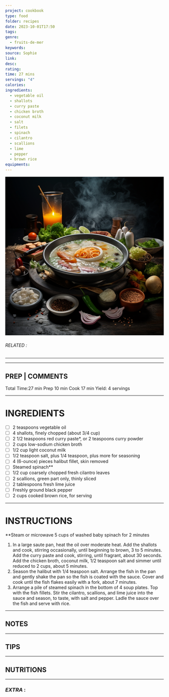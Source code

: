 ```yaml
---
project: cookbook
type: food
folder: recipes
date: 2023-10-01T17:50
tags: 
genre:
  - fruits-de-mer
keywords: 
source: Sophie
link: 
desc: 
rating: 
time: 27 mins
servings: "4"
calories: 
ingredients:
  - vegetable oil
  - shallots
  - curry paste
  - chicken broth
  - coconut milk
  - salt
  - filets
  - spinach
  - cilantro
  - scallions
  - lime
  - pepper
  - brown rice
equipments:
---
```


![IMAGE](_default.png)

###### *RELATED* : 
---


---
## PREP | COMMENTS

Total Time:27 min
Prep 10 min
Cook 17 min
Yield: 4 servings

---
# INGREDIENTS

- [ ] 2 teaspoons vegetable oil
- [ ] 4 shallots, finely chopped (about 3/4 cup)
- [ ] 2 1/2 teaspoons red curry paste*, or 2 teaspoons curry powder
- [ ] 2 cups low-sodium chicken broth
- [ ] 1/2 cup light coconut milk
- [ ] 1/2 teaspoon salt, plus 1/4 teaspoon, plus more for seasoning
- [ ] 4 (6-ounce) pieces halibut fillet, skin removed
- [ ] Steamed spinach**
- [ ] 1/2 cup coarsely chopped fresh cilantro leaves
- [ ] 2 scallions, green part only, thinly sliced
- [ ] 2 tablespoons fresh lime juice
- [ ] Freshly ground black pepper
- [ ] 2 cups cooked brown rice, for serving

---
# INSTRUCTIONS

**Steam or microwave 5 cups of washed baby spinach for 2 minutes

1. In a large saute pan, heat the oil over moderate heat. Add the shallots and cook, stirring occasionally, until beginning to brown, 3 to 5 minutes. Add the curry paste and cook, stirring, until fragrant, about 30 seconds. Add the chicken broth, coconut milk, 1/2 teaspoon salt and simmer until reduced to 2 cups, about 5 minutes.
2. Season the halibut with 1/4 teaspoon salt. Arrange the fish in the pan and gently shake the pan so the fish is coated with the sauce. Cover and cook until the fish flakes easily with a fork, about 7 minutes.
3. Arrange a pile of steamed spinach in the bottom of 4 soup plates. Top with the fish fillets. Stir the cilantro, scallions, and lime juice into the sauce and season, to taste, with salt and pepper. Ladle the sauce over the fish and serve with rice.

---
## NOTES



---
## TIPS



---
## NUTRITIONS



---
### *EXTRA* :



